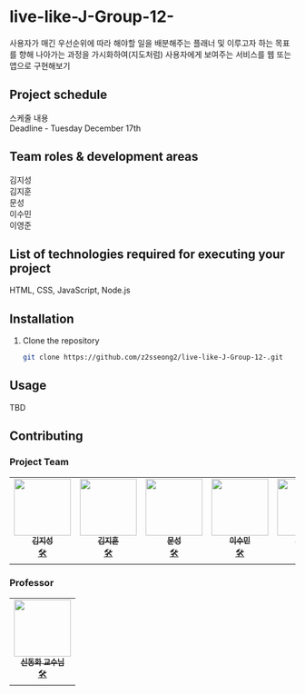# live-like-J-Group-12-

사용자가 매긴 우선순위에 따라 해야할 일을 배분해주는 플래너 및 이루고자 하는 목표를 향해 나아가는 과정을 가시화하여(지도처럼) 사용자에게 보여주는 서비스를 웹 또는 앱으로 구현해보기

## Project schedule

스케줄 내용<br/>
Deadline - Tuesday December 17th

## Team roles & development areas

김지성<br/>
김지훈<br/>
문성<br/>
이수민<br/>
이영준

## List of technologies required for executing your project

HTML, CSS, JavaScript, Node.js

## Installation

1. Clone the repository
    ```bash
    git clone https://github.com/z2sseong2/live-like-J-Group-12-.git
    ```
## Usage

TBD

## Contributing

### Project Team

<table>
<tr>
<td align="center">
<a href="https://github.com/z2sseong2">
<img src="https://avatars.githubusercontent.com/z2sseong2" width="100px;" alt=""/><br/>
<sub><b>김지성</b></sub></a><br/>
<a href="https://github.com/z2sseong2" title="Code">🛠️</a> 
</td>
<td align="center">
<a href="https://github.com/kimjihoon418">
<img src="https://avatars.githubusercontent.com/kimjihoon418" width="100px;" alt=""/><br/>
<sub><b>김지훈</b></sub></a><br/>
<a href="https://github.com/kimjihoon418" title="Code">🛠️</a> 
</td>
<td align="center">
<a href="https://github.com/msj-123">
<img src="https://avatars.githubusercontent.com/msj-123" width="100px;" alt=""/><br/>
<sub><b>문성</b></sub></a><br/>
<a href="https://github.com/msj-123" title="Code">🛠️</a> 
</td>
<td align="center">
<a href="https://github.com/isum450">
<img src="https://avatars.githubusercontent.com/isum450" width="100px;" alt=""/><br/>
<sub><b>이수민</b></sub></a><br/>
<a href="https://github.com/isum450" title="Code">🛠️</a> 
</td>
<td align="center">
<a href="https://github.com/lee990324">
<img src="https://avatars.githubusercontent.com/lee990324" width="100px;" alt=""/><br/>
<sub><b>이영준</b></sub></a><br/>
<a href="https://github.com/lee990324" title="Code">🛠️</a> 
</td>
</tr>
</table>

### Professor

<table>
<tr>
<td align="center">
<a href="https://github.com/kw-dhshin">
<img src="https://avatars.githubusercontent.com/kw-dhshin" width="100px;" alt=""/><br/>
<sub><b>신동화 교수님</b></sub></a><br/>
<a href="https://github.com/kw-dhshin" title="Code">🛠️</a> 
</td>
</tr>
</table>
